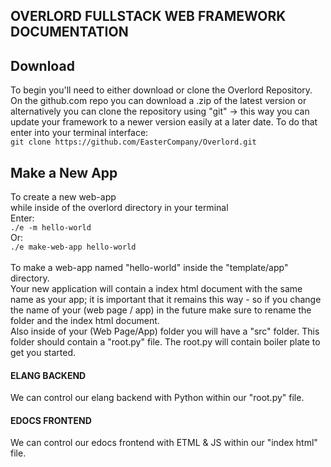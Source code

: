 <h2 class="redline"> OVERLORD FULLSTACK WEB FRAMEWORK DOCUMENTATION </h2>
<h2> Download </h2>
<p>
  To begin you'll need to either download or clone the Overlord Repository.<br>
  On the github.com repo you can download a .zip of the latest version or alternatively you can clone the repository using "git" -> this way you can update your framework to a newer version easily at a later date. 
  To do that enter into your terminal interface:<br>
  <code bash>git clone https://github.com/EasterCompany/Overlord.git</code>
</p>
<h2> Make a New App </h2>
<p> 
  To create a new web-app<br>while inside of the overlord directory in your terminal<br>
  Enter:<br>
  <code>./e -m hello-world</code><br>
  Or:<br>
  <code>./e make-web-app hello-world</code><br>
  <br>
  To make a web-app named "hello-world" inside the "template/app" directory.<br>
  Your new application will contain a index html document with the same name as your app; it is important that it remains this way - so if you change the name of your (web page / app) in the future make sure to rename the folder and the index html document.<br>
  Also inside of your (Web Page/App) folder you will have a "src" folder. This folder should contain a "root.py" file.
  The root.py will contain boiler plate to get you started.  
</p>
<h4> ELANG BACKEND </h4>
<p> We can control our elang backend with Python within our "root.py" file. </p>
<h4> EDOCS FRONTEND </h4>
<p> We can control our edocs frontend with ETML & JS within our "index html" file. </p>
